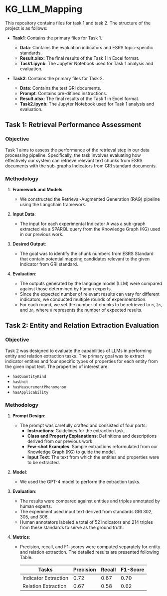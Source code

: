 # KG_LLM_Mapping
This repository contains files for task 1 and task 2. The structure of the project is as follows:

- **Task1**: Contains the primary files for Task 1.
  - **Data**: Contains the evaluation indicators and ESRS topic-specific standards.
  - **Result.xlsx**: The final results of the Task 1 in Excel format.
  - **Task1.ipynb**: The Jupyter Notebook used for Task 1 analysis and evaluation.

- **Task2**: Contains the primary files for Task 2.
  - **Data**: Contains the test GRI documents.
  - **Prompt**: Contains pre-difined instructions.
  - **Result.xlsx**: The final results of the Task 1 in Excel format.
  - **Task2.ipynb**: The Jupyter Notebook used for Task 1 analysis and evaluation.

## Task 1: Retrieval Performance Assessment

### Objective

Task 1 aims to assess the performance of the retrieval step in our data processing pipeline. Specifically, the task involves evaluating how effectively our system can retrieve relevant text chunks from ESRS documents with the sub-graphs Indicators from GRI standard documents.

### Methodology

1. **Framework and Models**:
   - We constructed the Retrieval-Augmented Generation (RAG) pipeline using the Langchain framework.

2. **Input Data**:
   - The input for each experimental Indicator A was a sub-graph extracted via a SPARQL query from the Knowledge Graph (KG) used in our previous work.

3. **Desired Output**:
   - The goal was to identify the chunk numbers from ESRS Standard that contain potential mapping candidates relevant to the given Indicator from GRI standard.

4. **Evaluation**:
   - The outputs generated by the language model (LLM) were compared against those determined by human experts.
   - Since the expected number of relevant results can vary for different indicators, we conducted multiple rounds of experimentation.
   - For each round, we set the number of chunks to be retrieved to `n`, `2n`, and `3n`, where `n` represents the number of expected results.

## Task 2: Entity and Relation Extraction Evaluation

### Objective

Task 2 was designed to evaluate the capabilities of LLMs in performing entity and relation extraction tasks. The primary goal was to extract indicator entities and four specific types of properties for each entity from the given input text. The properties of interest are:
- `hasQuantityKind`
- `hasUnit`
- `hasMeasurementPhenomenon`
- `hasApplicability`

### Methodology

1. **Prompt Design**:
   - The prompt was carefully crafted and consisted of four parts:
     - **Instructions**: Guidelines for the extraction task.
     - **Class and Property Explanations**: Definitions and descriptions derived from our previous work.
     - **Few-shot Examples**: Sample extractions reformulated from our Knowledge Graph (KG) to guide the model.
     - **Input Text**: The text from which the entities and properties were to be extracted.

2. **Model**:
   - We used the GPT-4 model to perform the extraction tasks.

3. **Evaluation**:
   - The results were compared against entities and triples annotated by human experts.
   - The experiment used input text derived from standards GRI 302, 305, and 306.
   - Human annotators labeled a total of 52 indicators and 214 triples from these standards to serve as the ground truth.

4. **Metrics**:
   - Precision, recall, and F1-scores were computed separately for entity and relation extraction. The detailed results are presented following Table.

        | Tasks                  | Precision | Recall | F1-Score |
        |-----------------------|-----------|--------|----------|
        | Indicator Extraction  | 0.72    | 0.67  | 0.70    |
        | Relation Extraction   | 0.67    | 0.58 | 0.62    |

      





